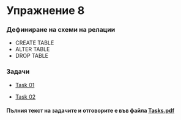 # Упражнение 8

### Дефиниране на схеми на релации
- CREATE TABLE
- ALTER TABLE
- DROP TABLE

### Задачи
- [Task 01](<./Task01/>)

- [Task 02](<./Task02/>)

#### Пълния текст на задачите и отговорите е във файла [Tasks.pdf](<./Tasks.pdf>)